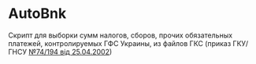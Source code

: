 AutoBnk
=======

Скрипт для выборки сумм налогов, сборов, прочих обязательных платежей, контролируемых ГФС Украины, из файлов ГКС (приказ ГКУ/ГНСУ [№74/194 від 25.04.2002](http://zakon4.rada.gov.ua/laws/show/z0436-02))
